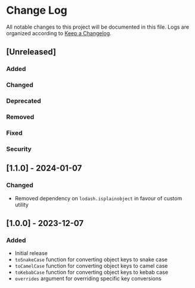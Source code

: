 # Change Log

All notable changes to this project will be documented in this file.
Logs are organized according to [Keep a Changelog](https://keepachangelog.com/en/1.0.0/).

## [Unreleased]

### Added

### Changed

### Deprecated

### Removed

### Fixed

### Security

## [1.1.0] - 2024-01-07

### Changed

- Removed dependency on `lodash.isplainobject` in favour of custom utility

## [1.0.0] - 2023-12-07

### Added

- Initial release
- `toSnakeCase` function for converting object keys to snake case
- `toCamelCase` function for converting object keys to camel case
- `toKebabCase` function for converting object keys to kebab case
- `overrides` argument for overriding specific key conversions
